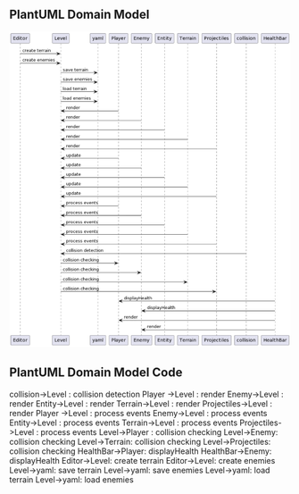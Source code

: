 ## PlantUML Domain Model
![PlantUML Model](./domain_model.PNG)

## PlantUML Domain Model Code
collision->Level : collision detection
Player ->Level : render
Enemy->Level : render
Entity->Level : render
Terrain->Level : render
Projectiles->Level : render
Player ->Level : process events
Enemy->Level : process events
Entity->Level : process events
Terrain->Level : process events
Projectiles->Level : process events
Level->Player : collision checking
Level->Enemy: collision checking
Level->Terrain: collision checking
Level->Projectiles: collision checking
HealthBar->Player: displayHealth
HealthBar->Enemy: displayHealth
Editor->Level: create terrain
Editor->Level: create enemies
Level->yaml: save terrain
Level->yaml: save enemies
Level->yaml: load terrain
Level->yaml: load enemies
